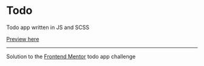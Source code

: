 # Todo
Todo app written in JS and SCSS

[Preview here](https://memetystic.github.io/todo-app/)

---
Solution to the [Frontend Mentor](https://www.frontendmentor.io/) todo app challenge
